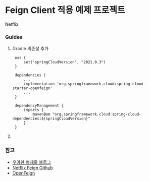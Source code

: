 # Feign Client 적용 예제 프로젝트
Netflix

### Guides
1. Gradle 의존성 추가
   ```
    ext {
        set('springCloudVersion', "2021.0.3")
    }
    
    dependencies {
        ...
        implementation 'org.springframework.cloud:spring-cloud-starter-openfeign'
        ...
    }
    
    dependencyManagement {
        imports {
            mavenBom "org.springframework.cloud:spring-cloud-dependencies:${springCloudVersion}"
        }
    }
    ```
2. 

### 참고
- [우아한 형제들 블로그](https://techblog.woowahan.com/2630/)
- [Netflix Feign Github](https://github.com/Netflix/feign)
- [OpenFeign](https://docs.spring.io/spring-cloud-openfeign/docs/current/reference/html/)